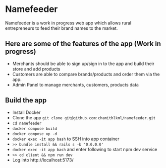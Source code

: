 # Namefeeder

Namefeeder is a work in progress web app which allows rural entrepreneurs to feed their brand names to the market.

## Here are some of the features of the app (Work in progress)

- Merchants should be able to sign up/sign in to the app and build their store and add products
- Customers are able to compare brands/products and order them via the app.
- Admin Panel to manage merchants, customers, products data

## Build the app
- Install Docker
- Clone the app `git clone git@github.com:chamithlkml/namefeeder.git`
- `cd namefeeder`
- `docker compose build`
- `docker compose up -d`
- `docker exec -it app bash` to SSH into app container
- `>> bundle install && rails s -b '0.0.0.0'`
- `docker exec -it app bash` and enter following to start npm dev service
- `>> cd client && npm run dev`
- Log into http://localhost:5173/
